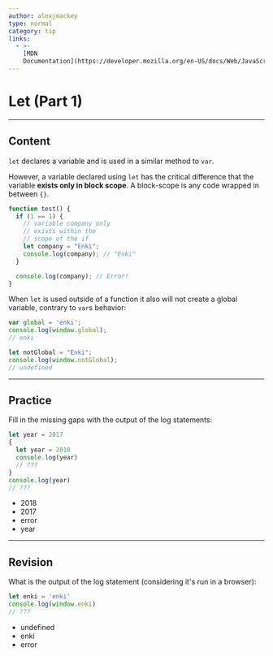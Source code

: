 ```yaml
---
author: alexjmackey
type: normal
category: tip
links:
  - >-
    [MDN
    Documentation](https://developer.mozilla.org/en-US/docs/Web/JavaScript/Reference/Statements/let){documentation}
---
```


# Let (Part 1)


---

## Content

`let` declares a variable and is used in a similar method to `var`.

However, a variable declared using `let` has the critical difference that the variable **exists only in block scope**. A block-scope is any code wrapped in between `{}`.

```javascript
function test() {
  if (1 == 1) {
    // variable company only
    // exists within the
    // scope of the if
    let company = "Enki";
    console.log(company); // "Enki"
  }

  console.log(company); // Error!
}
```

When `let` is used outside of a function it also will not create a global variable, contrary to `var`s behavior:

```javascript
var global = 'enki';
console.log(window.global);
// enki

let notGlobal = "Enki";
console.log(window.notGlobal);
// undefined
```


---

## Practice

Fill in the missing gaps with the output of the log statements:

```javascript
let year = 2017
{
  let year = 2018
  console.log(year)
  // ???
}
console.log(year)
// ???
```

* 2018
* 2017
* error
* year


---

## Revision

What is the output of the log statement (considering it's run in a browser):

```javascript
let enki = 'enki'
console.log(window.enki)
// ???
```

* undefined
* enki
* error
